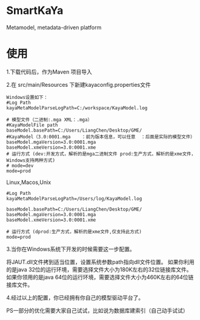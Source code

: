 # SmartKaYa
Metamodel, metadata-driven platform
# 使用
1.下载代码后，作为Maven 项目导入

2.在 src/main/Resources 下新建kayaconfig.properties文件

	Windows设置如下：
	#Log Path
	kayaMetaModelParseLogPath=C:/workspace/KayaModel.log
	
	# 模型文件（二进制:.mga XML：.mga）
	#KayaModelFile path
	baseModel.basePath=C:/Users/LiangChen/Desktop/GME/
	#KayaModel（3.0:0001.mga    ：前为版本信息，可以任意  ：后面是实际的模型文件）
	baseModel.mgaVersion=3.0:0001.mga
	baseModel.xmeVersion=3.0:0001.xme
	# 运行方式 (dev:开发方式，解析的是mga二进制文件 prod:生产方式，解析的是xme文件，Windows支持两种方式)
	# mode=dev
	mode=prod
	

   Linux,Macos,Unix
   
    #Log Path
    kayaMetaModelParseLogPath=/Users/log/KayaModel.log

	baseModel.basePath=C:/Users/LiangChen/Desktop/GME/
	baseModel.mgaVersion=3.0:0001.mga
	baseModel.xmeVersion=3.0:0001.xme
   
    # 运行方式 (dprod:生产方式，解析的是xme文件,仅支持此方式)
    mode=prod

 3.当你在Windows系统下开发的时候需要这一步配置。
 
   将JAUT.dll文件拷到适当位置，设置系统参数path指向dll文件位置。
   如果你利用的是java 32位的运行环境，需要选择文件大小为180K左右的32位链接库文件。
   如果你领用的是java 64位的运行环境，需要选择文件大小为460K左右的64位链接库文件。
   
 4.经过以上的配置，你已经拥有你自己的模型驱动平台了。
 
 PS一部分的优化需要大家自己试试，比如说为数据库建索引（自己动手试试）